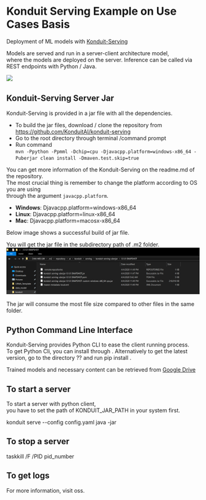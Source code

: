 # Konduit Serving Example on Use Cases Basis

Deployment of ML models with [Konduit-Serving](https://github.com/KonduitAI/konduit-serving)

Models are served and run in a server-client architecture model,  
where the models are deployed on the server.
Inference can be called via REST endpoints with Python / Java. 

<p align=“center”>
<img width=“700" height=“500” src=“metadata/clientserver.png”>
</p>
                
## Konduit-Serving Server Jar
Konduit-Serving is provided in a jar file with all the dependencies.  
- To build the jar files, download / clone the repository from https://github.com/KonduitAI/konduit-serving  
- Go to the root directory through terminal /command prompt 
- Run command  
 `mvn -Ppython -Ppmml -Dchip=cpu -Djavacpp.platform=windows-x86_64 -Puberjar clean install -Dmaven.test.skip=true`

You can get more information of the Konduit-Serving on the readme.md of the repository.  
The most crucial thing is remember to change the platform according to OS you are using  
through the argument `javacpp.platform`.
- **Windows**: Djavacpp.platform=windows-x86_64
- **Linux**: Djavacpp.platform=linux-x86_64
- **Mac**: Djavacpp.platform=macosx-x86_64

Below image shows a successful build of jar file. 

You will get the jar file in the subdirectory path of .m2 folder.
![ClientServer](metadata//jarlocation.png)

The jar will consume the most file size compared to other files in the same folder.  

## Python Command Line Interface  

Konduit-Serving provides Python CLI to ease the client running process.  
To get Python Cli, you can install through .
Alternatively to get the latest version, go to the directory ?? and run pip install .


Trained models and necessary content can be retrieved from [Google Drive](https://drive.google.com/drive/folders/1v094WDWZrSlPeDHdqQqAoyudsz_tNRPS?usp=sharing)

## To start a server
To start a server with python client,  
you have to set the path of KONDUIT_JAR_PATH in your system first.  


konduit serve --config config.yaml
java -jar

## To stop a server
taskkill /F /PID pid_number

## To get logs



For more information, visit oss.
